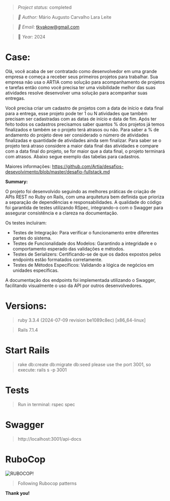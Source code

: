 
> *Project status:* completed

> *:busts_in_silhouette: Author:* Mário Augusto Carvalho Lara Leite


> *:email: Email:* tkyakow@gmail.com

> :date: *Year:* 2024

# Case:

Olá, você acaba de ser contratado como desenvolvedor em uma grande empresa e começa a receber seus primeiros projetos para trabalhar. Sua empresa não usa o ARTIA como solução para acompanhamento de projetos e tarefas então como você precisa ter uma visibilidade melhor das suas atividades resolve desenvolver uma solução para acompanhar suas entregas.

Você precisa criar um cadastro de projetos com a data de início e data final para a entrega, esse projeto pode ter 1 ou N atividades que também precisam ser cadastradas com as datas de início e data de fim. Após ter feito todos os cadastros precisamos saber quantos % dos projetos já temos finalizados e também se o projeto terá atrasos ou não. Para saber a % de andamento do projeto deve ser considerado o número de atividades finalizadas e quantidade de atividades ainda sem finalizar. Para saber se o projeto terá atraso considere a maior data final das atividades e compare com a data final do projeto, se for maior que a data final, o projeto terminará com atrasos. Abaixo segue exemplo das tabelas para cadastros.

Maiores informações: https://github.com/Artia/desafios-desevolvimento/blob/master/desafio-fullstack.md

**Summary:**

O projeto foi desenvolvido seguindo as melhores práticas de criação de APIs REST no Ruby on Rails, com uma arquitetura bem definida que prioriza a separação de dependências e responsabilidades. A qualidade do código foi garantida de testes utilizando RSpec, integrando-o com o Swagger para assegurar consistência e a clareza na documentação.

Os testes incluíram:

 - Testes de Integração: Para verificar o funcionamento entre diferentes partes do sistema.
  - Testes de Funcionalidade dos Modelos: Garantindo a integridade e o comportamento esperado das validações e métodos.
  - Testes de Serializers: Certificando-se de que os dados expostos pelos endpoints estão formatados corretamente.
  - Testes de Métodos Específicos: Validando a lógica de negócios em  unidades específicas.

A documentação dos endpoints foi implementada utilizando o Swagger, facilitando visualmente o uso da API por outros desenvolvedores.

# Versions:

> ruby 3.3.4 (2024-07-09 revision be1089c8ec) [x86_64-linux]

> Rails 7.1.4

# Start Rails

> rake db:create db:migrate db:seed
> please use the port 3001, so execute: rails s -p 3001

# Tests

> Run in terminal: rspec spec

# Swagger

> http://localhost:3001/api-docs

# RuboCop

![RUBOCOP!](https://encrypted-tbn0.gstatic.com/images?q=tbn:ANd9GcTvMSFQaCKg10EWCRxKz6sQWiTpHbiMdqjbGA&usqp=CAU)

> Following Rubocop patterns

**Thank you!**